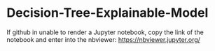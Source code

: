 # Decision-Tree-Explainable-Model

If github in unable to render a Jupyter notebook, copy the link of the notebook and enter into the nbviewer: https://nbviewer.jupyter.org/
